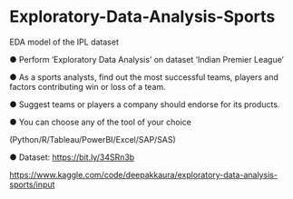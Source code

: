 # Exploratory-Data-Analysis-Sports
EDA model of the IPL dataset

● Perform ‘Exploratory Data Analysis’ on dataset ‘Indian Premier League’

● As a sports analysts, find out the most successful teams, players and factors contributing win or loss of a team.

● Suggest teams or players a company should endorse for its products.

● You can choose any of the tool of your choice

(Python/R/Tableau/PowerBI/Excel/SAP/SAS)

● Dataset: https://bit.ly/34SRn3b

https://www.kaggle.com/code/deepakkaura/exploratory-data-analysis-sports/input
